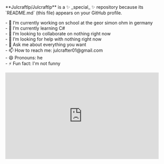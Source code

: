<p>&nbsp;</p>
<p>**Julcraftlp/Julcraftlp** is a ✨ _special_ ✨ repository because its `README.md` (this file) appears on your GitHub profile.</p>
<p>- 🔭 I&rsquo;m currently working on school at the geor simon ohm in germany<br />- 🌱 I&rsquo;m currently learning C#<br />- 👯 I&rsquo;m looking to collaborate on nothing right now<br />- 🤔 I&rsquo;m looking for help with nothing right now<br />- 💬 Ask me about everything you want<br />- 📫 How to reach me: julcrafter01@gmail.com<br />- 😄 Pronouns: he<br />- ⚡ Fun fact: I'm not funny</p>
<iframe src="https://giphy.com/embed/26tn33aiTi1jkl6H6" width="480" height="270" frameBorder="0" class="giphy-embed" allowFullScreen></iframe>
<p>&nbsp;</p>

